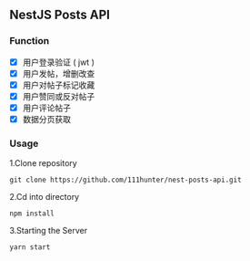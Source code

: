  ## NestJS Posts API

### Function

- [x] 用户登录验证 ( jwt )
- [x] 用户发帖，增删改查
- [x] 用户对帖子标记收藏
- [x] 用户赞同或反对帖子
- [x] 用户评论帖子
- [x] 数据分页获取

### Usage

1.Clone repository

` git clone https://github.com/111hunter/nest-posts-api.git `

 2.Cd into directory

` npm install `

3.Starting the Server

` yarn start `
